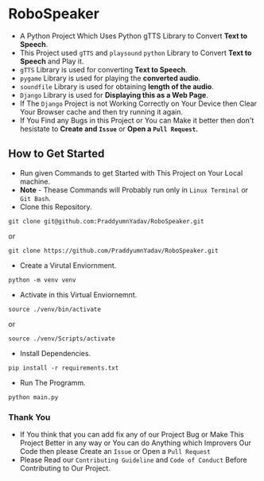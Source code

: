 # RoboSpeaker
- A Python Project Which Uses Python gTTS Library to Convert **Text to Speech**.
- This Project used `gTTS` and `playsound` `python` Library to Convert **Text to Speech** and Play it.
- `gTTS` Library is used for converting **Text to Speech**.
- `pygame` Library is used for playing the **converted audio**.
- `soundfile` Library is used for obtaining **length of the audio**.
- `Django` Library is used for **Displaying this as a Web Page**.
- If The `Django` Project is not Working Correctly on Your Device then Clear Your Browser cache and then try running it again.
- If You Find any Bugs in this Project or You can Make it better then don't hesistate to **Create and `Issue`** or **Open a `Pull Request`.**
## How to Get Started
- Run given Commands to get Started with This Project on Your Local machine.
- **Note** - Thease Commands will Probably run only in `Linux Terminal` or `Git Bash`.
- Clone this Repository.
```
git clone git@github.com:PraddyumnYadav/RoboSpeaker.git
```
or
```
git clone https://github.com/PraddyumnYadav/RoboSpeaker.git
```
- Create a Virutal Enviornment.
```
python -m venv venv
```
- Activate in this Virtual Enviornemnt.
```
source ./venv/bin/activate
```
or
```
source ./venv/Scripts/activate
```
- Install Dependencies.
```
pip install -r requirements.txt
```
- Run The Programm.
```
python main.py
```
### Thank You
- If You think that you can add fix any of our Project Bug or Make This Project Better in any way or You can do Anything which Improvers Our Code then please Create an `Issue` or Open a `Pull Request`
- Please Read our `Contributing Guideline` and `Code of Conduct` Before Contributing to Our Project.
